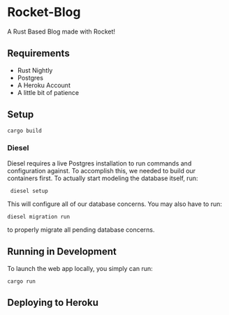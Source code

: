 # Rocket-Blog
A Rust Based Blog made with Rocket!


## Requirements

* Rust Nightly
* Postgres
* A Heroku Account
* A little bit of patience 

## Setup

```
cargo build
```

### Diesel

Diesel requires a live Postgres installation to run commands and configuration against.
To accomplish this, we needed to build our containers first. To actually start modeling the database
itself, run:

```
 diesel setup
```

This will configure all of our database concerns. You may also have to run:

```
diesel migration run
```

to properly migrate all pending database concerns.

## Running in Development

To launch the web app locally, you simply can run:

```
cargo run
```

## Deploying to Heroku


